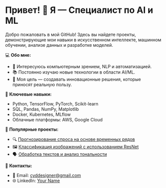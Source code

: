 # Привет! 👋 Я — Специалист по AI и ML  
Добро пожаловать в мой GitHub! Здесь вы найдете проекты, демонстрирующие мои навыки в искусственном интеллекте, машинном обучении, анализе данных и разработке моделей.  

💻 **Обо мне:**  
- 🧠 Интересуюсь компьютерным зрением, NLP и автоматизацией.  
- 📚 Постоянно изучаю новые технологии в области AI/ML.  
- 🎯 Моя цель — создавать инновационные решения, которые приносят реальную пользу.  

🌟 **Ключевые навыки:**  
- Python, TensorFlow, PyTorch, Scikit-learn  
- SQL, Pandas, NumPy, Matplotlib  
- Docker, Kubernetes, MLflow  
- Облачные платформы: AWS, Google Cloud  

📂 **Популярные проекты:**  
- 🔍 [Прогнозирование спроса на основе временных рядов](https://github.com/username/demand-forecasting)  
- 🖼️ [Классификация изображений с использованием ResNet](https://github.com/username/image-classification-resnet)  
- 🗣️ [Обработка текстов и анализ тональности](https://github.com/username/nlp-sentiment-analysis)  

🤝 **Контакты:**  
- 📧 Email: cyddesigner@gmail.com  
- 🌐 LinkedIn: [Your Name](https://linkedin.com/in/yourprofile)  
